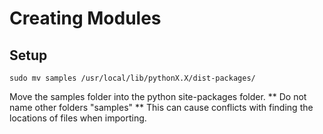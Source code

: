 Creating Modules
======================================

Setup
--------
```
sudo mv samples /usr/local/lib/pythonX.X/dist-packages/
```
Move the samples folder into the python site-packages folder. ** Do not name other folders "samples" ** This can cause conflicts with finding the locations of files when importing.


